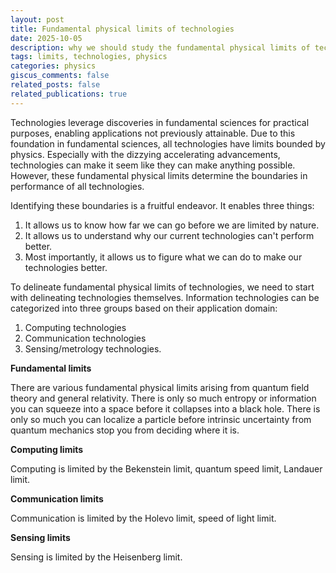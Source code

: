 ```yaml
---
layout: post
title: Fundamental physical limits of technologies
date: 2025-10-05
description: why we should study the fundamental physical limits of technologies
tags: limits, technologies, physics
categories: physics
giscus_comments: false
related_posts: false
related_publications: true
---
```


Technologies leverage discoveries in fundamental sciences for practical purposes, enabling applications not previously attainable. Due to this foundation in fundamental sciences, all technologies have limits bounded by physics. Especially with the dizzying accelerating advancements, technologies can make it seem like they can make anything possible. However, these fundamental physical limits determine the boundaries in performance of all technologies.

Identifying these boundaries is a fruitful endeavor. It enables three things:
1. It allows us to know how far we can go before we are limited by nature.
2. It allows us to understand why our current technologies can't perform better.
3. Most importantly, it allows us to figure what we can do to make our technologies better.

To delineate fundamental physical limits of technologies, we need to start with delineating technologies themselves. Information technologies can be categorized into three groups based on their application domain:
1. Computing technologies
2. Communication technologies
3. Sensing/metrology technologies.

**Fundamental limits**

There are various fundamental physical limits arising from quantum field theory and general relativity. There is only so much entropy or information you can squeeze into a space before it collapses into a black hole. There is only so much you can localize a particle before intrinsic uncertainty from quantum mechanics stop you from deciding where it is.

**Computing limits**

Computing is limited by the Bekenstein limit, quantum speed limit, Landauer limit.

**Communication limits**

Communication is limited by the Holevo limit, speed of light limit.

**Sensing limits**

Sensing is limited by the Heisenberg limit.
